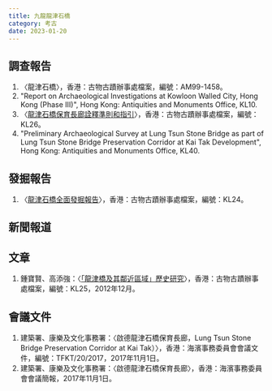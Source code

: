 ```yaml
---
title: 九龍龍津石橋
category: 考古
date: 2023-01-20
---
```

## 調查報告
1. 〈龍津石橋〉，香港：古物古蹟辦事處檔案，編號：AM99-1458。
2. "Report on Archaeological Investigations at Kowloon Walled City, Hong Kong (Phase III)", Hong Kong: Antiquities and Monuments Office, KL10.
3. 〈[龍津石橋保育長廊詮釋準則和指引](https://www.amo.gov.hk/filemanager/amo/common/form/20130824_ltsb_preservation_corridor.pdf)〉，香港：古物古蹟辦事處檔案，編號：KL26。
4. "Preliminary Archaeological Survey at Lung Tsun Stone Bridge as part of Lung Tsun Stone Bridge Preservation Corridor at Kai Tak Development", Hong Kong: Antiquities and Monuments Office, KL40.
## 發掘報告
1. 〈[龍津石橋全面發掘報告](https://www.amo.gov.hk/filemanager/amo/common/form/Lung_Tsun_Stone_Bridge_Remnants.pdf)〉，香港：古物古蹟辦事處檔案，編號：KL24。
## 新聞報道
## 文章
1. 鍾寶賢、高添強：〈[「龍津橋及其鄰近區域」歷史研究](https://www.amo.gov.hk/filemanager/amo/common/form/research_ltsb_surrounding_final.pdf)〉，香港：古物古蹟辦事處檔案，編號：KL25，2012年12月。
## 會議文件
1. 建築署、康樂及文化事務署：〈啟德龍津石橋保育長廊，Lung Tsun Stone Bridge Preservation Corridor at Kai Tak）〉，香港：海濱事務委員會會議文件，編號：TFKT/20/2017，2017年11月1日。
2. 建築署、康樂及文化事務署：〈啟德龍津石橋保育長廊〉，香港：海濱事務委員會會議簡報，2017年11月1日。